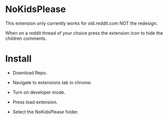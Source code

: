 # NoKidsPlease

This extension only currently works for old.reddit.com NOT the redesign.

When on a reddit thread of your choice press the extension icon to hide the children comments.


# Install

- Download Repo.

- Navigate to extensions tab in chrome.

- Turn on developer mode.

- Press load extension.

- Select the NoKidsPlease folder.